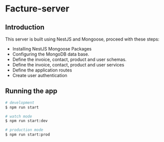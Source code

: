 # Facture-server

## Introduction

This server is built using NestJS and Mongoose, proceed with these steps:

- Installing NestJS Mongoose Packages
- Configuring the MongoDB data base.
- Define the invoice, contact, product and user schemas.
- Define the invoice, contact, product and user services
- Define the application routes
- Create user authentication



## Running the app

```bash
# development
$ npm run start

# watch mode
$ npm run start:dev

# production mode
$ npm run start:prod
```


